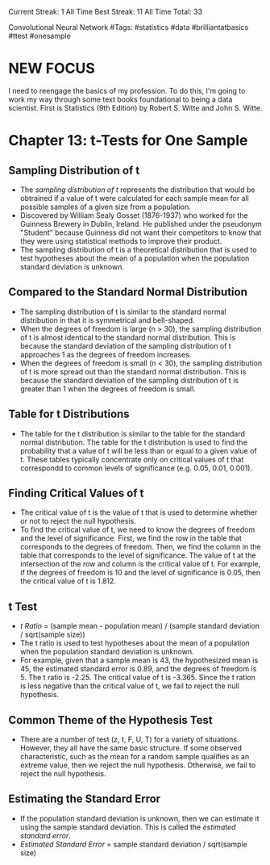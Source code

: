 Current Streak: 1
All Time Best Streak: 11
All Time Total: 33

Convolutional Neural Network
#Tags: #statistics #data #brilliantatbasics #ttest #onesample

# NEW FOCUS
I need to reengage the basics of my profession. To do this, I'm going to work my way through some text books foundational to being a data scientist. First is Statistics (9th Edition) by Robert S. Witte and John S. Witte. 

# Chapter 13: t-Tests for One Sample

## Sampling Distribution of t
- The *sampling distribution of t* represents the distribution that would be obtrained if a value of t were calculated for each sample mean for all possible samples of a given size from a population.
- Discovered by William Sealy Gosset (1876-1937) who worked for the Guinness Brewery in Dublin, Ireland. He published under the pseudonym "Student" because Guinness did not want their competitors to know that they were using statistical methods to improve their product.
- The sampling distribution of t is a theoretical distribution that is used to test hypotheses about the mean of a population when the population standard deviation is unknown.

## Compared to the Standard Normal Distribution
- The sampling distribution of t is similar to the standard normal distribution in that it is symmetrical and bell-shaped.
- When the degrees of freedom is large (n > 30), the sampling distribution of t is almost identical to the standard normal distribution. This is because the standard deviation of the sampling distribution of t approaches 1 as the degrees of freedom increases.
- When the degrees of freedom is small (n < 30), the sampling distribution of t is more spread out than the standard normal distribution. This is because the standard deviation of the sampling distribution of t is greater than 1 when the degrees of freedom is small.

## Table for t Distributions
- The table for the t distribution is similar to the table for the standard normal distribution. The table for the t distribution is used to find the probability that a value of t will be less than or equal to a given value of t. These tables typically concentrate only on critical values of t that correspondd to common levels of significance (e.g. 0.05, 0.01, 0.001).

## Finding Critical Values of t
- The critical value of t is the value of t that is used to determine whether or not to reject the null hypothesis.
- To find the critical value of t, we need to know the degrees of freedom and the level of significance. First, we find the row in the table that corresponds to the degrees of freedom. Then, we find the column in the table that corresponds to the level of significance. The value of t at the intersection of the row and column is the critical value of t. For example, if the degrees of freedom is 10 and the level of significance is 0.05, then the critical value of t is 1.812.

## t Test
- *t Ratio* = (sample mean - population mean) / (sample standard deviation / sqrt(sample size))
- The t ratio is used to test hypotheses about the mean of a population when the population standard deviation is unknown.
- For example, given that a sample mean is 43, the hypothesized mean is 45, the estimated standard error is 0.89, and the degrees of freedom is 5. The t ratio is -2.25. The critical value of t is -3.365. Since the t ration is less negative than the critical value of t, we fail to reject the null hypothesis.

## Common Theme of the Hypothesis Test
- There are a number of test (z, t, F, U, T) for a variety of situations. However, they all have the same basic structure. If some observed characteristic, such as the mean for a random sample qualifies as an extreme value, then we reject the null hypothesis. Otherwise, we fail to reject the null hypothesis.

## Estimating the Standard Error
- If the population standard deviation is unknown, then we can estimate it using the sample standard deviation. This is called the *estimated standard error*.
- *Estimated Standard Error* = sample standard deviation / sqrt(sample size)
